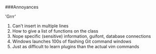 ###Annoyances

'Grrr'

1. Can't insert in multiple lines
1. How to give a list of functions on the class
1. Nope specific (sensitive) information, guifont, database connections
1. Windows launches 100s of flashing Git command windows
1. Just as difficult to learn plugins than the actual vim commands

